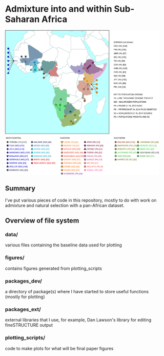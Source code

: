 # Admixture into and within Sub-Saharan Africa


![African populations](figures/MalariaGenMAPofPops.png)

## Summary
I've put various pieces of code in this repository, mostly to do with work on admixture and natural selection with a pan-African dataset.


## Overview of file system

### data/
various files containing the baseline data used for plotting

### figures/
contains figures generated from plotting_scripts

### packages_dev/
a directory of package(s) where I have started to store useful functions (mostly for plotting)

### packages_ext/
external libraries that I use, for example, Dan Lawson's library for editing fineSTRUCTURE output

### plotting_scripts/
code to make plots for what will be final paper figures

